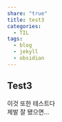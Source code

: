```yaml
---
share: "true"
title: test3
categories:
  - TIL
tags:
  - blog
  - jekyll
  - obsidian
---
```



## Test3

이것 또한 테스트다
<br>
제발 잘 됐으면...
